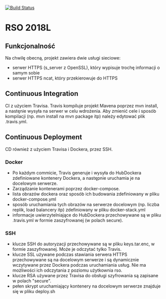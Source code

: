 [![Build Status](https://travis-ci.org/ArturB/RSO.svg?branch=master)](https://travis-ci.org/ArturB/RSO)

# RSO 2018L

## Funkcjonalność
Na chwilę obecną, projekt zawiera dwie usługi sieciowe:
 - serwer HTTPS (s_server z OpenSSL), który wypisuje trochę informacji o samym sobie
 - serwer HTTPS ncat, który przekierowuje do HTTPS

## Continuous Integration
CI z użyciem Travisa. Travis kompiluje projekt Mavena poprzez mvn install, a nastęnie wysyła na serwer w celu wdrożenia. Aby zmienić cele i sposób kompilacji (np. mvn install na mvn package itp) należy edytować plik .travis.yml. 

## Continuous Deployment
CD również z użyciem Travisa i Dockera, przez SSH.

### Docker
 - Po każdym commicie, Travis generuje i wysyła do HubDockera zdefiniowane kontenery Dockera, a następnie uruchamia je na docelowym serwerze. 
 - Zarządzanie kontenerami poprzez docker-compose. 
 - lista obrazów dockera oraz sposób ich budowania zdefiniowany w pliku docker-compose.yml
 - sposób uruchamiania tych obrazów na serwerze docelowym (np. liczba replik, load balancery itp) zdefiniowany w pliku docker-stack.yml
 - informacje uwierzytelniające do HubDockera przechowywane są w pliku .travis.yml w formie zaszyfrowanej (w polach secure). 

### SSH
 - klucze SSH do autoryzacji przechowywane są w pliku keys.tar.enc, w formie zaszyfrowanej. Może je odczytać tylko Travis. 
 - klucze SSL używane podczas stawiania serwera HTTPS przechowywane są na docelowym serwerze i są dynamicznie wczytywane przez Dockera podczas uruchamiania usług. Nie ma możliwości ich odczytania z poziomu użytkownia rso. 
 - klucze RSA używane przez Travisa do obsługi szyfrowania są zapisane w polach "secure".
 - pełen skrypt uruchamiający kontenery na docelowym serwerze znajduje się w pliku deploy.sh
 
